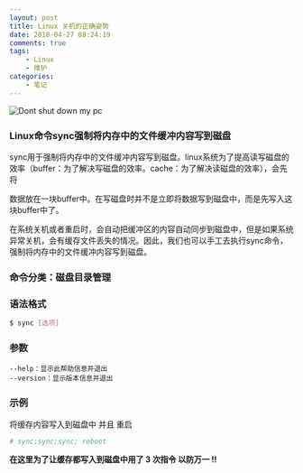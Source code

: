 ```yaml
---
layout: post
title: Linux 关机的正确姿势
date: 2018-04-27 08:24:19
comments: true
tags:
    - Linux
    - 维护
categories:
    - 笔记
---
```


![Dont shut down my pc](https://s1.ax1x.com/2018/10/12/iNA7Bq.png)

### Linux命令sync强制将内存中的文件缓冲内容写到磁盘

sync用于强制将内存中的文件缓冲内容写到磁盘。linux系统为了提高读写磁盘的效率（buffer：为了解决写磁盘的效率。cache：为了解决读磁盘的效率），会先将
<!-- more -->
数据放在一块buffer中。在写磁盘时并不是立即将数据写到磁盘中，而是先写入这块buffer中了。

在系统关机或者重启时，会自动把缓冲区的内容自动同步到磁盘中，但是如果系统异常关机，会有缓存文件丢失的情况。因此，我们也可以手工去执行sync命令，强制将内存中的文件缓冲内容写到磁盘。

### 命令分类：磁盘目录管理

### 语法格式

``` bash
$ sync [选项]
```

### 参数

```
--help：显示此帮助信息并退出
--version：显示版本信息并退出
```


### 示例
将缓存内容写入到磁盘中 并且 重启

``` bash
# sync;sync;sync; reboot
```

**在这里为了让缓存都写入到磁盘中用了 3 次指令 以防万一 !!**

